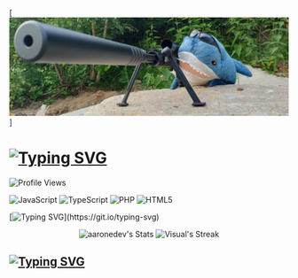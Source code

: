 [![header](./bahaji.png)]

# [![Typing SVG](https://readme-typing-svg.demolab.com?font=Fira+Code&pause=1000&color=3FFFF0&repeat=false&width=435&lines=%E2%BF%B4%E3%80%80%E2%86%A6%E3%80%80%E3%80%80Visual+Source+%3C3%E3%80%80%E3%80%80%E2%81%8E++%E3%80%80%E3%80%80%E3%80%80+)](https://git.io/typing-svg)

![Profile Views](https://komarev.com/ghpvc/?username=VisuaISource)

<div class="github-introduction">

<div class="badges-intro">

![JavaScript](https://img.shields.io/badge/-JavaScript-000000?style=flat&logo=javascript&logoColor=#F7DF1E)
![TypeScript](https://img.shields.io/badge/-TypeScript-000000?style=flat&logo=typescript&logoColor=#3178C6)
![PHP](https://img.shields.io/badge/-PHP-000000?style=flat&logo=php&logoColor=#777BB4)
![HTML5](https://img.shields.io/badge/-HTML5-000000?style=flat&logo=html5&logoColor=#E34F26)

</div>

[![Typing SVG](https://readme-typing-svg.demolab.com?font=Fira+Code&pause=1000&color=3FFFF0&width=435&lines=My+stats%2C+wohoo!)](https://git.io/typing-svg)

<div class="badges-githubstats">
  <p align="center">
    <img src="https://github-readme-stats.vercel.app/api?username=VisuaISource&theme=tokyonight&show_icons=true&hide_border=true&count_private=true" alt="aaronedev's Stats" height="165">
    <img src="https://github-readme-streak-stats.herokuapp.com/?user=VisuaISource&theme=tokyonight&hide_border=true" alt="Visual's Streak" height="165">
  </p>
</div>

## [![Typing SVG](https://readme-typing-svg.demolab.com?font=Fira+Code&pause=1000&color=3FFFF0&width=435&lines=I'm+kinda+silly+%3A3)](https://git.io/typing-svg)


</div>
